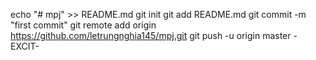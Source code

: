 echo "# mpj" >> README.md
git init
git add README.md
git commit -m "first commit"
git remote add origin https://github.com/letrungnghia145/mpj.git
git push -u origin master
-EXCIT-